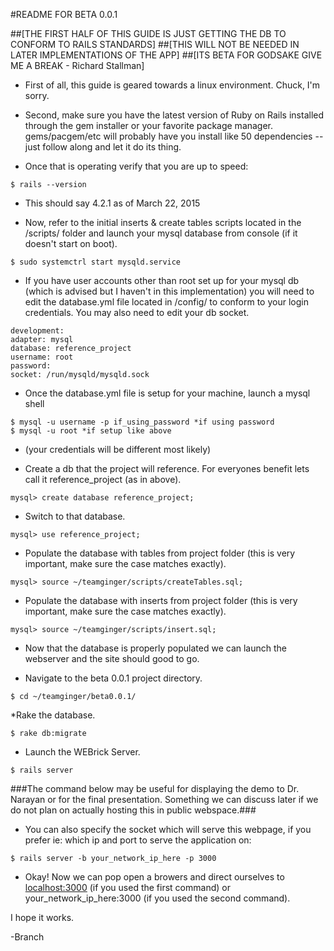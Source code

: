 #README FOR BETA 0.0.1 	

##[THE FIRST HALF OF THIS GUIDE IS JUST GETTING THE DB TO CONFORM TO RAILS STANDARDS]
##[THIS WILL NOT BE NEEDED IN LATER IMPLEMENTATIONS OF THE APP]
##[ITS BETA FOR GODSAKE GIVE ME A BREAK - Richard Stallman]

  * First of all, this guide is geared towards a linux environment.  Chuck, I'm sorry.

  * Second, make sure you have the latest version of Ruby on Rails installed through the gem installer or your favorite package manager. gems/pacgem/etc will probably have you install like 50 dependencies -- just follow along and let it do its thing.

  * Once that is operating verify that you are up to speed:

```
$ rails --version
```

  * This should say 4.2.1 as of March 22, 2015

  * Now, refer to the initial inserts & create tables scripts located in the /scripts/ folder and launch your mysql database from console (if it doesn't start on boot).

```
$ sudo systemctrl start mysqld.service
```

  * If you have user accounts other than root set up for your mysql db (which is advised but I haven't in this implementation) you will need to edit the database.yml file located in /config/ to conform to your login credentials. You may also need to edit your db socket. 

```
development:
adapter: mysql
database: reference_project
username: root
password:
socket: /run/mysqld/mysqld.sock
```

  * Once the database.yml file is setup for your machine, launch a mysql shell

```
$ mysql -u username -p if_using_password *if using password
$ mysql -u root *if setup like above
```

  * (your credentials will be different most likely)

  * Create a db that the project will reference. For everyones benefit lets call it reference_project (as in above).
	
```
mysql> create database reference_project;
```

  * Switch to that database.

```
mysql> use reference_project;
```

  * Populate the database with tables from project folder (this is very important, make sure the case matches exactly).

```
mysql> source ~/teamginger/scripts/createTables.sql;
```

  * Populate the database with inserts from project folder (this is very important, make sure the case matches exactly).

```
mysql> source ~/teamginger/scripts/insert.sql;
```

  * Now that the database is properly populated we can launch the webserver and the site should good to go.

  * Navigate to the beta 0.0.1 project directory.

```
$ cd ~/teamginger/beta0.0.1/
```
  
  *Rake the database.

```
$ rake db:migrate
```



  * Launch the WEBrick Server.
	
```
$ rails server
```

###The command below may be useful for displaying the demo to Dr. Narayan or for the final presentation. Something we can discuss later if we do not plan on actually hosting this in public webspace.###

  *  You can also specify the socket which will serve this webpage, if you prefer ie: which ip and port to serve the application on:

```
$ rails server -b your_network_ip_here -p 3000
```

  * Okay! Now we can pop open a browers and direct ourselves to [localhost:3000](http://localhost:3000) (if you used the first command) or your_network_ip_here:3000 (if you used the second command).

I hope it works. 

-Branch
